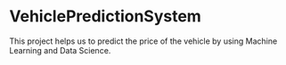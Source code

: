 # VehiclePredictionSystem

This project helps us to predict the price of the vehicle by using Machine Learning and Data Science.
